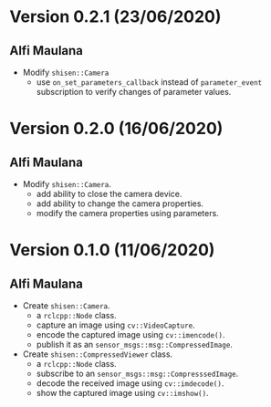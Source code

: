 # Version 0.2.1 (23/06/2020)

## Alfi Maulana

- Modify `shisen::Camera`
  - use `on_set_parameters_callback` instead of `parameter_event` subscription
    to verify changes of parameter values.

# Version 0.2.0 (16/06/2020)

## Alfi Maulana

- Modify `shisen::Camera`.
  - add ability to close the camera device.
  - add ability to change the camera properties.
  - modify the camera properties using parameters.

# Version 0.1.0 (11/06/2020)

## Alfi Maulana

- Create `shisen::Camera`.
  - a `rclcpp::Node` class.
  - capture an image using `cv::VideoCapture`.
  - encode the captured image using `cv::imencode()`.
  - publish it as an `sensor_msgs::msg::CompressedImage`.
- Create `shisen::CompressedViewer` class.
  - a `rclcpp::Node` class.
  - subscribe to an `sensor_msgs::msg::CompresssedImage`.
  - decode the received image using `cv::imdecode()`.
  - show the captured image using `cv::imshow()`.